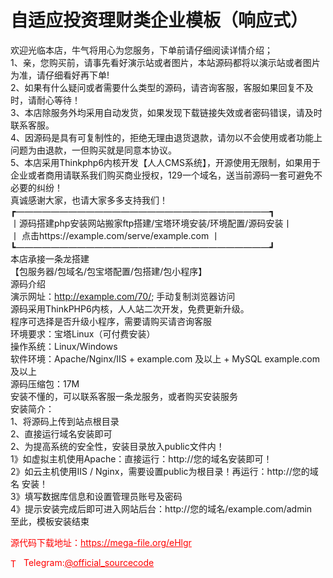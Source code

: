 # 自适应投资理财类企业模板（响应式）

欢迎光临本店，牛气将用心为您服务，下单前请仔细阅读详情介绍；<br>1、亲，您购买前，请事先看好演示站或者图片，本站源码都将以演示站或者图片为准，请仔细看好再下单!<br>2、如果有什么疑问或者需要什么类型的源码，请咨询客服，客服如果回复不及时，请耐心等待！<br>3、本店除服务外均采用自动发货，如果发现下载链接失效或者密码错误，请及时联系客服。<br>4、因源码是具有可复制性的，拒绝无理由退货退款，请勿以不会使用或者功能上问题为由退款，一但购买就是同意本协议。<br>5、本店采用Thinkphp6内核开发【人人CMS系统】，开源使用无限制，如果用于企业或者商用请联系我们购买商业授权，129一个域名，送当前源码一套可避免不必要的纠纷！<br>真诚感谢大家，也请大家多多支持我们！<br>┏—————————————————————————————┓<br>丨源码搭建php安装网站搬家ftp搭建/宝塔环境安装/环境配置/源码安装丨<br>丨  点击https://example.com/serve/example.com     丨<br>┗—————————————————————————————┛<br>本店承接一条龙搭建<br>【包服务器/包域名/包宝塔配置/包搭建/包小程序】<br>源码介绍<br>演示网址：http://example.com/70/; 手动复制浏览器访问<br>源码采用ThinkPHP6内核，人人站二次开发，免费更新升级。<br>程序可选择是否升级小程序，需要请购买请咨询客服<br>环境要求：宝塔Linux（可付费安装）<br>操作系统：Linux/Windows<br>软件环境：Apache/Nginx/IIS + example.com 及以上 + MySQL example.com 及以上<br>源码压缩包：17M<br>安装不懂的，可以联系客服一条龙服务，或者购买安装服务<br>安装简介：<br>1、将源码上传到站点根目录<br>2、直接运行域名安装即可<br>2、为提高系统的安全性，安装目录放入public文件内！<br>  1》如虚拟主机使用Apache：直接运行：http://您的域名安装即可！<br>  2》如云主机使用IIS / Nginx，需要设置public为根目录！再运行：http://您的域名 安装！<br>  3》填写数据库信息和设置管理员账号及密码<br>  4》提示安装完成后即可进入网站后台：http://您的域名/example.com/admin<br>至此，模板安装结束<br>


<p style="color: red;">源代码下载地址：<a href="https://mega-file.org/eHlgr" style="color: red;">https://mega-file.org/eHlgr</a></p><p style="color: red;"><img src="https://cdn-icons-png.flaticon.com/512/2111/2111646.png" alt="Telegram Icon" style="width: 16px; vertical-align: middle; margin-right: 5px;">Telegram:<a href="https://t.me/official_sourcecode" style="color: red;">@official_sourcecode</a></p>